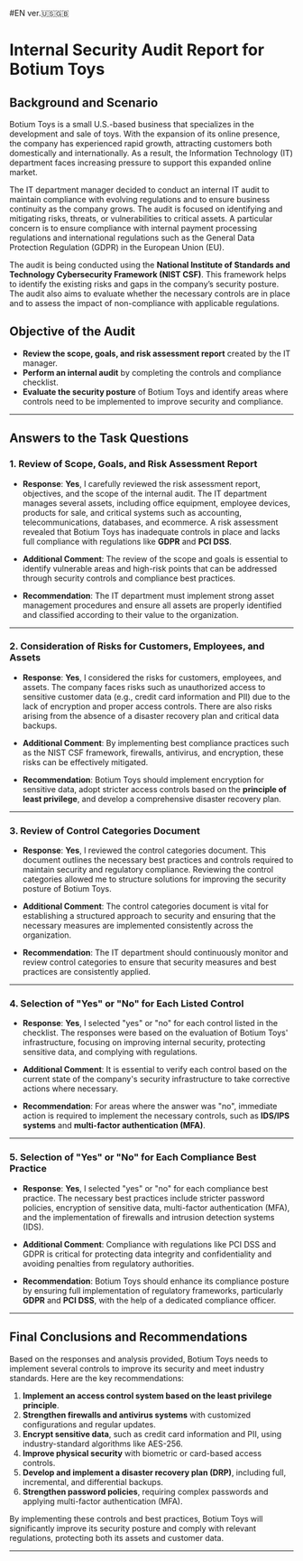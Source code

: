 
#EN ver.🇺🇸🇬🇧
# Internal Security Audit Report for Botium Toys

## Background and Scenario

Botium Toys is a small U.S.-based business that specializes in the development and sale of toys. With the expansion of its online presence, the company has experienced rapid growth, attracting customers both domestically and internationally. As a result, the Information Technology (IT) department faces increasing pressure to support this expanded online market.

The IT department manager decided to conduct an internal IT audit to maintain compliance with evolving regulations and to ensure business continuity as the company grows. The audit is focused on identifying and mitigating risks, threats, or vulnerabilities to critical assets. A particular concern is to ensure compliance with internal payment processing regulations and international regulations such as the General Data Protection Regulation (GDPR) in the European Union (EU).

The audit is being conducted using the **National Institute of Standards and Technology Cybersecurity Framework (NIST CSF)**. This framework helps to identify the existing risks and gaps in the company’s security posture. The audit also aims to evaluate whether the necessary controls are in place and to assess the impact of non-compliance with applicable regulations.

## Objective of the Audit

- **Review the scope, goals, and risk assessment report** created by the IT manager.
- **Perform an internal audit** by completing the controls and compliance checklist.
- **Evaluate the security posture** of Botium Toys and identify areas where controls need to be implemented to improve security and compliance.

---

## Answers to the Task Questions

### 1. Review of Scope, Goals, and Risk Assessment Report

- **Response**: **Yes**, I carefully reviewed the risk assessment report, objectives, and the scope of the internal audit. The IT department manages several assets, including office equipment, employee devices, products for sale, and critical systems such as accounting, telecommunications, databases, and ecommerce. A risk assessment revealed that Botium Toys has inadequate controls in place and lacks full compliance with regulations like **GDPR** and **PCI DSS**.

- **Additional Comment**: The review of the scope and goals is essential to identify vulnerable areas and high-risk points that can be addressed through security controls and compliance best practices.

- **Recommendation**: The IT department must implement strong asset management procedures and ensure all assets are properly identified and classified according to their value to the organization.

---

### 2. Consideration of Risks for Customers, Employees, and Assets

- **Response**: **Yes**, I considered the risks for customers, employees, and assets. The company faces risks such as unauthorized access to sensitive customer data (e.g., credit card information and PII) due to the lack of encryption and proper access controls. There are also risks arising from the absence of a disaster recovery plan and critical data backups.

- **Additional Comment**: By implementing best compliance practices such as the NIST CSF framework, firewalls, antivirus, and encryption, these risks can be effectively mitigated.

- **Recommendation**: Botium Toys should implement encryption for sensitive data, adopt stricter access controls based on the **principle of least privilege**, and develop a comprehensive disaster recovery plan.

---

### 3. Review of Control Categories Document

- **Response**: **Yes**, I reviewed the control categories document. This document outlines the necessary best practices and controls required to maintain security and regulatory compliance. Reviewing the control categories allowed me to structure solutions for improving the security posture of Botium Toys.

- **Additional Comment**: The control categories document is vital for establishing a structured approach to security and ensuring that the necessary measures are implemented consistently across the organization.

- **Recommendation**: The IT department should continuously monitor and review control categories to ensure that security measures and best practices are consistently applied.

---

### 4. Selection of "Yes" or "No" for Each Listed Control

- **Response**: **Yes**, I selected "yes" or "no" for each control listed in the checklist. The responses were based on the evaluation of Botium Toys' infrastructure, focusing on improving internal security, protecting sensitive data, and complying with regulations.

- **Additional Comment**: It is essential to verify each control based on the current state of the company's security infrastructure to take corrective actions where necessary.

- **Recommendation**: For areas where the answer was "no", immediate action is required to implement the necessary controls, such as **IDS/IPS systems** and **multi-factor authentication (MFA)**.

---

### 5. Selection of "Yes" or "No" for Each Compliance Best Practice

- **Response**: **Yes**, I selected "yes" or "no" for each compliance best practice. The necessary best practices include stricter password policies, encryption of sensitive data, multi-factor authentication (MFA), and the implementation of firewalls and intrusion detection systems (IDS).

- **Additional Comment**: Compliance with regulations like PCI DSS and GDPR is critical for protecting data integrity and confidentiality and avoiding penalties from regulatory authorities.

- **Recommendation**: Botium Toys should enhance its compliance posture by ensuring full implementation of regulatory frameworks, particularly **GDPR** and **PCI DSS**, with the help of a dedicated compliance officer.

---

## Final Conclusions and Recommendations

Based on the responses and analysis provided, Botium Toys needs to implement several controls to improve its security and meet industry standards. Here are the key recommendations:

1. **Implement an access control system based on the least privilege principle**.
2. **Strengthen firewalls and antivirus systems** with customized configurations and regular updates.
3. **Encrypt sensitive data**, such as credit card information and PII, using industry-standard algorithms like AES-256.
4. **Improve physical security** with biometric or card-based access controls.
5. **Develop and implement a disaster recovery plan (DRP)**, including full, incremental, and differential backups.
6. **Strengthen password policies**, requiring complex passwords and applying multi-factor authentication (MFA).

By implementing these controls and best practices, Botium Toys will significantly improve its security posture and comply with relevant regulations, protecting both its assets and customer data.

---


